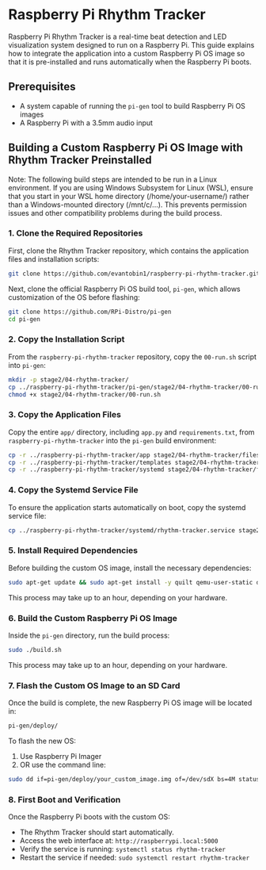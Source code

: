 # Raspberry Pi Rhythm Tracker

Raspberry Pi Rhythm Tracker is a real-time beat detection and LED visualization system designed to run on a Raspberry Pi. This guide explains how to integrate the application into a custom Raspberry Pi OS image so that it is pre-installed and runs automatically when the Raspberry Pi boots.

## Prerequisites
- A system capable of running the `pi-gen` tool to build Raspberry Pi OS images
- A Raspberry Pi with a 3.5mm audio input

## Building a Custom Raspberry Pi OS Image with Rhythm Tracker Preinstalled
Note: The following build steps are intended to be run in a Linux environment. If you are using Windows Subsystem for Linux (WSL), ensure that you start in your WSL home directory (/home/your-username/) rather than a Windows-mounted directory (/mnt/c/...). This prevents permission issues and other compatibility problems during the build process.

### 1. Clone the Required Repositories
First, clone the Rhythm Tracker repository, which contains the application files and installation scripts:
```sh
git clone https://github.com/evantobin1/raspberry-pi-rhythm-tracker.git
```

Next, clone the official Raspberry Pi OS build tool, `pi-gen`, which allows customization of the OS before flashing:
```sh
git clone https://github.com/RPi-Distro/pi-gen
cd pi-gen
```

### 2. Copy the Installation Script
From the `raspberry-pi-rhythm-tracker` repository, copy the `00-run.sh` script into `pi-gen`:
```sh
mkdir -p stage2/04-rhythm-tracker/
cp ../raspberry-pi-rhythm-tracker/pi-gen/stage2/04-rhythm-tracker/00-run.sh stage2/04-rhythm-tracker/
chmod +x stage2/04-rhythm-tracker/00-run.sh
```

### 3. Copy the Application Files
Copy the entire `app/` directory, including `app.py` and `requirements.txt`, from `raspberry-pi-rhythm-tracker` into the `pi-gen` build environment:
```sh
cp -r ../raspberry-pi-rhythm-tracker/app stage2/04-rhythm-tracker/files/
cp -r ../raspberry-pi-rhythm-tracker/templates stage2/04-rhythm-tracker/files/
cp -r ../raspberry-pi-rhythm-tracker/systemd stage2/04-rhythm-tracker/files/
```

### 4. Copy the Systemd Service File
To ensure the application starts automatically on boot, copy the systemd service file:
```sh
cp ../raspberry-pi-rhythm-tracker/systemd/rhythm-tracker.service stage2/04-rhythm-tracker/files/
```

### 5. Install Required Dependencies
Before building the custom OS image, install the necessary dependencies:
```sh
sudo apt-get update && sudo apt-get install -y quilt qemu-user-static debootstrap zerofree zip libarchive-tools bc pigz arch-test parted dosfstools rsync xz-utils xxd file
```
This process may take up to an hour, depending on your hardware.

### 6. Build the Custom Raspberry Pi OS Image
Inside the `pi-gen` directory, run the build process:
```sh
sudo ./build.sh
```
This process may take up to an hour, depending on your hardware.

### 7. Flash the Custom OS Image to an SD Card
Once the build is complete, the new Raspberry Pi OS image will be located in:
```sh
pi-gen/deploy/
```
To flash the new OS:
1. Use Raspberry Pi Imager
2. OR use the command line:
```sh
sudo dd if=pi-gen/deploy/your_custom_image.img of=/dev/sdX bs=4M status=progress
```

### 8. First Boot and Verification
Once the Raspberry Pi boots with the custom OS:
- The Rhythm Tracker should start automatically.
- Access the web interface at: `http://raspberrypi.local:5000`
- Verify the service is running: `systemctl status rhythm-tracker`
- Restart the service if needed: `sudo systemctl restart rhythm-tracker`